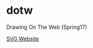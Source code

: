 # dotw
Drawing On The Web (Spring17)

[SVG Website](http://i6.cims.nyu.edu/~rtc270/dotw/assignments/svg/)

